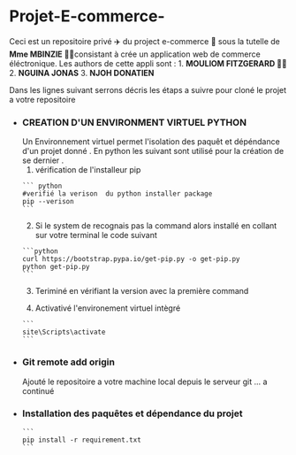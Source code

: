 # Projet-E-commerce-
Ceci est un repositoire privé ✈️ du project e-commerce 🏫 sous la tutelle de **Mme  MBINZIE 👱‍♀️**consistant à crée un application web de commerce éléctronique.
  Les authors de cette appli sont :
    1. **MOULIOM FITZGERARD 🧑‍🍳**
    2. **NGUINA JONAS**
    3. **NJOH DONATIEN**
    
Dans les lignes suivant serrons décris les étaps a suivre pour cloné le projet a votre repositoire 

+ ### CREATION D'UN ENVIRONMENT VIRTUEL PYTHON
  Un Environnement virtuel permet l'isolation des paquêt et dépéndance d'un projet donné . En python les suivant sont utilisé pour la création de se dernier .
   1. vérification de l'installeur pip
   ````
   ``` python
   #verifié la verison  du python installer package 
   pip --verison
   ```
   ````
   2. Si le system de recognais pas la command alors installé  en collant sur votre terminal le code suivant 
  ````
  ```python
  curl https://bootstrap.pypa.io/get-pip.py -o get-pip.py
  python get-pip.py
  ```
  ````
  3. Teriminé en vérifiant la version avec la première command 
 
  5. Activativé l'environement virtuel intègré
  ````
  ```
  site\Scripts\activate
  ```
  ````
+ ### Git remote add origin
  Ajouté le repositoire a votre machine local depuis le serveur git
  ... a continué 
+ ### Installation des paquêtes et dépendance du projet 
  ````
  ```
  pip install -r requirement.txt
  ```
  ````
